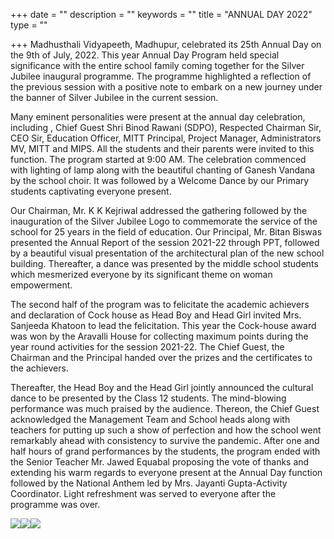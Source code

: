 +++
date = ""
description = ""
keywords = ""
title = "ANNUAL DAY 2022"
type = ""

+++
Madhusthali Vidyapeeth, Madhupur, celebrated its 25th Annual Day on the 9th of July, 2022. This year Annual Day Program held special significance with the entire school family coming together for the Silver Jubilee inaugural programme. The programme highlighted a reflection of the previous session with a positive note to embark on a new journey under the banner of Silver Jubilee in the current session.

Many eminent personalities were present at the annual day celebration, including , Chief Guest Shri Binod Rawani (SDPO), Respected Chairman Sir, CEO Sir, Education Officer, MITT Principal, Project Manager, Administrators MV, MITT and MIPS. All the students and their parents were invited to this function. The program started at 9:00 AM. The celebration commenced with lighting of lamp along with the beautiful chanting of Ganesh Vandana by the school choir. It was followed by a Welcome Dance by our Primary students captivating everyone present.

Our Chairman, Mr. K K Kejriwal addressed the gathering followed by the inauguration of the Silver Jubilee Logo to commemorate the service of the school for 25 years in the field of education. Our Principal, Mr. Bitan Biswas presented the Annual Report of the session 2021-22 through PPT, followed by a beautiful visual presentation of the architectural plan of the new school building. Thereafter, a dance was presented by the middle school students which mesmerized everyone by its significant theme on woman empowerment.

The second half of the program was to felicitate the academic achievers and declaration of Cock house as Head Boy and Head Girl invited Mrs. Sanjeeda Khatoon to lead the felicitation. This year the Cock-house award was won by the Aravalli House for collecting maximum points during the year round activities for the session 2021-22. The Chief Guest, the Chairman and the Principal handed over the prizes and the certificates to the achievers.

Thereafter, the Head Boy and the Head Girl jointly announced the cultural dance to be presented by the Class 12 students. The mind-blowing performance was much praised by the audience. Thereon, the Chief Guest acknowledged the Management Team and School heads along with teachers for putting up such a show of perfection and how the school went remarkably ahead with consistency to survive the pandemic. After one and half hours of grand performances by the students, the program ended with the Senior Teacher Mr. Jawed Equabal proposing the vote of thanks and extending his warm regards to everyone present at the Annual Day function followed by the National Anthem led by Mrs. Jayanti Gupta-Activity Coordinator. Light refreshment was served to everyone after the programme was over.

  
![](/uploads/2022/07/16/20220710_095324.jpg)![](/uploads/2022/07/16/20220709_102046.jpg)![](/uploads/2022/07/16/20220709_084716.jpg)